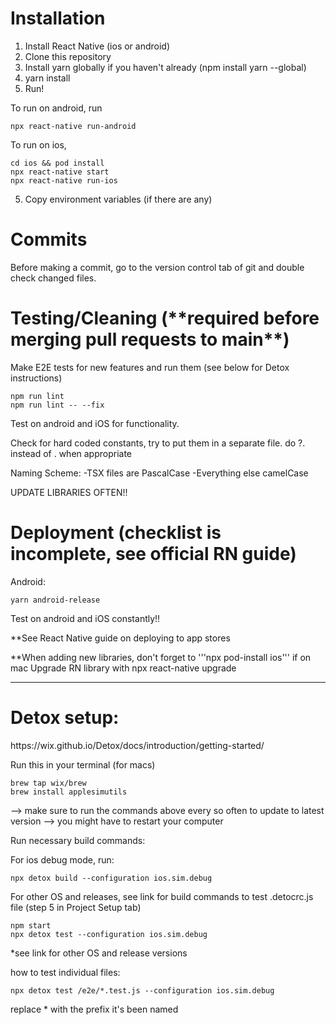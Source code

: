 <h1>Installation</h1>

1. Install React Native (ios or android)
2. Clone this repository
3. Install yarn globally if you haven't already (npm install yarn --global)
4. yarn install
5. Run!

To run on android, run
```
npx react-native run-android
```

To run on ios,
```
cd ios && pod install
npx react-native start
npx react-native run-ios
```

5. Copy environment variables (if there are any)

<h1>Commits</h1>

Before making a commit, go to the version control tab of git and double check changed files.

<h1>Testing/Cleaning (**required before merging pull requests to main**)</h1>

Make E2E tests for new features and run them
(see below for Detox instructions)

```
npm run lint
npm run lint -- --fix
```

Test on android and iOS for functionality.

Check for hard coded constants, try to put them in a separate file.
do ?. instead of . when appropriate

Naming Scheme:
-TSX files are PascalCase
-Everything else camelCase

UPDATE LIBRARIES OFTEN!!

<h1>Deployment (checklist is incomplete, see official RN guide)</h1>
Android: 

```
yarn android-release
```

Test on android and iOS constantly!!

**See React Native guide on deploying to app stores

**When adding new libraries, don't forget to '''npx pod-install ios''' if on mac
Upgrade RN library with npx react-native upgrade

------------

<h1>Detox setup:</h1>
https://wix.github.io/Detox/docs/introduction/getting-started/

Run this in your terminal (for macs)
```
brew tap wix/brew
brew install applesimutils
```
--> make sure to run the commands above every so often to update to latest version
--> you might have to restart your computer

Run necessary build commands:

For ios debug mode, run:

```
npx detox build --configuration ios.sim.debug
```

For other OS and releases, see link for build commands to test .detocrc.js file (step 5 in Project Setup tab)

```
npm start
npx detox test --configuration ios.sim.debug
```
*see link for other OS and release versions

how to test individual files:
```
npx detox test /e2e/*.test.js --configuration ios.sim.debug
```

replace * with the prefix it's been named